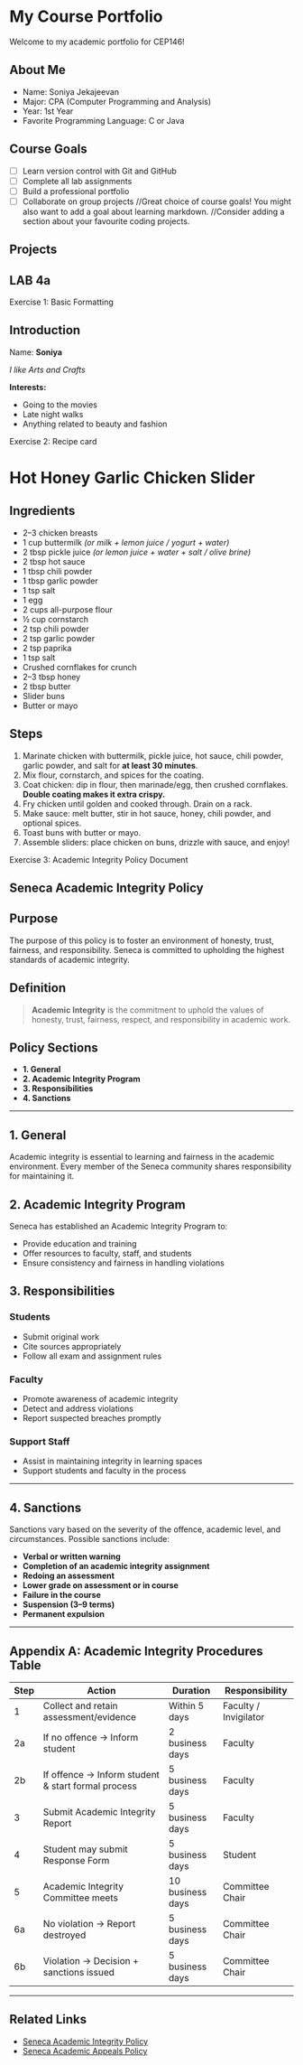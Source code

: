 # My Course Portfolio

Welcome to my academic portfolio for CEP146!

## About Me
- Name: Soniya Jekajeevan
- Major: CPA (Computer Programming and Analysis)
- Year: 1st Year 
- Favorite Programming Language: C or Java

## Course Goals 
- [ ] Learn version control with Git and GitHub
- [ ] Complete all lab assignments
- [ ] Build a professional portfolio
- [ ] Collaborate on group projects
//Great choice of course goals! You might also want to add a goal about learning markdown.
//Consider adding a section about your favourite coding projects.

## Projects
## LAB 4a
Exercise 1: Basic Formatting

## Introduction
Name: **Soniya**

_I like Arts and Crafts_

**Interests:**  
- Going to the movies  
- Late night walks  
- Anything related to beauty and fashion 


Exercise 2: Recipe card
# Hot Honey Garlic Chicken Slider
## Ingredients
- 2–3 chicken breasts  
- 1 cup buttermilk *(or milk + lemon juice / yogurt + water)*  
- 2 tbsp pickle juice *(or lemon juice + water + salt / olive brine)*  
- 2 tbsp hot sauce  
- 1 tbsp chili powder  
- 1 tbsp garlic powder  
- 1 tsp salt  
- 1 egg  
- 2 cups all-purpose flour  
- ½ cup cornstarch  
- 2 tsp chili powder  
- 2 tsp garlic powder  
- 2 tsp paprika  
- 1 tsp salt  
- Crushed cornflakes for crunch  
- 2–3 tbsp honey  
- 2 tbsp butter  
- Slider buns  
- Butter or mayo  

## Steps
1. Marinate chicken with buttermilk, pickle juice, hot sauce, chili powder, garlic powder, and salt for **at least 30 minutes**.  
2. Mix flour, cornstarch, and spices for the coating.  
3. Coat chicken: dip in flour, then marinade/egg, then crushed cornflakes. **Double coating makes it extra crispy.**  
4. Fry chicken until golden and cooked through. Drain on a rack.  
5. Make sauce: melt butter, stir in hot sauce, honey, chili powder, and optional spices.  
6. Toast buns with butter or mayo.  
7. Assemble sliders: place chicken on buns, drizzle with sauce, and enjoy!  

Exercise 3: Academic Integrity Policy Document
## Seneca Academic Integrity Policy

## Purpose
The purpose of this policy is to foster an environment of honesty, trust, fairness, and responsibility. Seneca is committed to upholding the highest standards of academic integrity.  

## Definition
> **Academic Integrity** is the commitment to uphold the values of honesty, trust, fairness, respect, and responsibility in academic work.  

## Policy Sections
- **1. General**
- **2. Academic Integrity Program**
- **3. Responsibilities**
- **4. Sanctions**

---

## 1. General
Academic integrity is essential to learning and fairness in the academic environment. Every member of the Seneca community shares responsibility for maintaining it.  

## 2. Academic Integrity Program
Seneca has established an Academic Integrity Program to:  
- Provide education and training  
- Offer resources to faculty, staff, and students  
- Ensure consistency and fairness in handling violations  

## 3. Responsibilities
### Students
- Submit original work  
- Cite sources appropriately  
- Follow all exam and assignment rules  

### Faculty
- Promote awareness of academic integrity  
- Detect and address violations  
- Report suspected breaches promptly  

### Support Staff
- Assist in maintaining integrity in learning spaces  
- Support students and faculty in the process  

---

## 4. Sanctions
Sanctions vary based on the severity of the offence, academic level, and circumstances. Possible sanctions include:  
- **Verbal or written warning**  
- **Completion of an academic integrity assignment**  
- **Redoing an assessment**  
- **Lower grade on assessment or in course**  
- **Failure in the course**  
- **Suspension (3–9 terms)**  
- **Permanent expulsion**  

---

## Appendix A: Academic Integrity Procedures Table

| Step | Action | Duration | Responsibility |
|------|--------|----------|----------------|
| 1 | Collect and retain assessment/evidence | Within 5 days | Faculty / Invigilator |
| 2a | If no offence → Inform student | 2 business days | Faculty |
| 2b | If offence → Inform student & start formal process | 5 business days | Faculty |
| 3 | Submit Academic Integrity Report | 5 business days | Faculty |
| 4 | Student may submit Response Form | 5 business days | Student |
| 5 | Academic Integrity Committee meets | 10 business days | Committee Chair |
| 6a | No violation → Report destroyed | 5 business days | Committee Chair |
| 6b | Violation → Decision + sanctions issued | 5 business days | Committee Chair |

---

## Related Links
- [Seneca Academic Integrity Policy](https://www.senecacollege.ca/about/policies/academic-integrity-policy.html)  
- [Seneca Academic Appeals Policy](https://www.senecacollege.ca/about/policies/academic-appeal-policy.html)  
